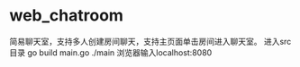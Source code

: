 # web_chatroom
简易聊天室，支持多人创建房间聊天，支持主页面单击房间进入聊天室。
进入src目录 
go build main.go
./main
浏览器输入localhost:8080
